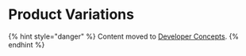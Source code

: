 # Product Variations

{% hint style="danger" %}
Content moved to [Developer Concepts](https://www.moltin.com/developer/concepts/product-variations). 
{% endhint %}

### 





